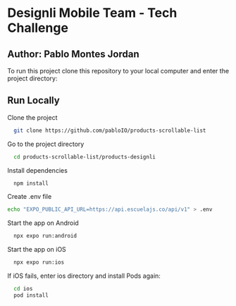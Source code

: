 
# Designli Mobile Team - Tech Challenge
## Author: Pablo Montes Jordan

To run this project clone this repository to your local computer and enter the project directory:

## Run Locally

Clone the project

```bash
  git clone https://github.com/pabloIO/products-scrollable-list
```

Go to the project directory

```bash
  cd products-scrollable-list/products-designli
```

Install dependencies

```bash
  npm install
```

Create .env file 

```bash
echo "EXPO_PUBLIC_API_URL=https://api.escuelajs.co/api/v1" > .env
```

Start the app on Android

```bash
  npx expo run:android
```


Start the app on iOS

```bash
  npx expo run:ios
```

If iOS fails, enter ios directory and install Pods again:

```bash
  cd ios
  pod install
```

